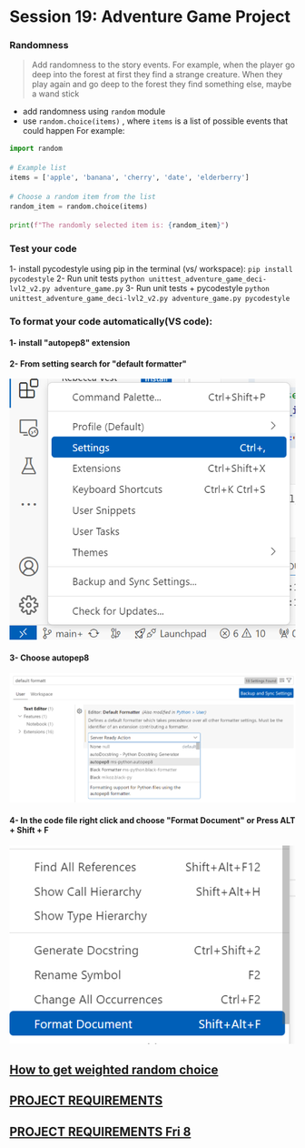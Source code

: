 # Session 19: Adventure Game Project


### Randomness 
> Add randomness to the story events. For example, when the player go deep into the forest at first they find a strange creature.
 When they play again and go deep to the forest they find something else, maybe a wand stick
- add randomness using `random` module
- use `random.choice(items)` , where `items` is a list of possible events that could happen
For example:
```python
import random

# Example list
items = ['apple', 'banana', 'cherry', 'date', 'elderberry']

# Choose a random item from the list
random_item = random.choice(items)

print(f"The randomly selected item is: {random_item}")
```

### Test your code
1- install pycodestyle using pip in the terminal (vs/ workspace):
	```
	pip install pycodestyle
	```
2- Run unit tests
	```
	python unittest_adventure_game_deci-lvl2_v2.py adventure_game.py
	```
3- Run unit tests + pycodestyle
	```
	python unittest_adventure_game_deci-lvl2_v2.py adventure_game.py pycodestyle
	```
### To format your code automatically(VS code):

 #### 1- install "autopep8" extension 
#### 2- From setting search for "default formatter"
 <img src = "format_step_1.png" alt = "setting in VS code">
 
 #### 3- Choose autopep8
 <img src = "autopep8.png" alt = "autopep8">

#### 4- In the code file right click and choose "Format Document" or **Press ALT + Shift + F** 
 <img src = "format.png" alt = "format">

## <a href = "https://www.geeksforgeeks.org/how-to-get-weighted-random-choice-in-python/">How to get weighted random choice</a>


## <a href = "https://docs.google.com/spreadsheets/d/1WdzPZetOtESn8bjI0b94v6pRjo_5nQgrOg01Xw8E4ww/edit?usp=sharing">PROJECT REQUIREMENTS</a>

## <a href = "https://docs.google.com/spreadsheets/d/1Bry-AwWI75WvaBn8JX94XFgnhgUujlHCcqFIOa1T_mc/edit?usp=sharing">PROJECT REQUIREMENTS Fri 8</a>

